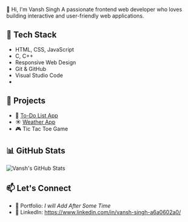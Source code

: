 👋 Hi, I'm Vansh Singh
A passionate frontend web developer who loves building interactive and user-friendly web applications.

## 🔧 Tech Stack
- HTML, CSS, JavaScript
- C, C++
- Responsive Web Design
- Git & GitHub
- Visual Studio Code
- 
## 🧩 Projects
- 📝 [To-Do List App](https://vanshsingh03.github.io/To-Do_list/)
- ☀️ [Weather App](https://vanshsingh03.github.io/WeatherApp/)
- 🎮 Tic Tac Toe Game

## 📊 GitHub Stats
![Vansh's GitHub Stats](https://github-readme-stats.vercel.app/api?username=VanshSingh03&show_icons=true&theme=radical)

## 📫 Let's Connect
- 🔗 Portfolio: *I will Add After Some Time*
- 💼 LinkedIn: https://www.linkedin.com/in/vansh-singh-a6a0602a0/

